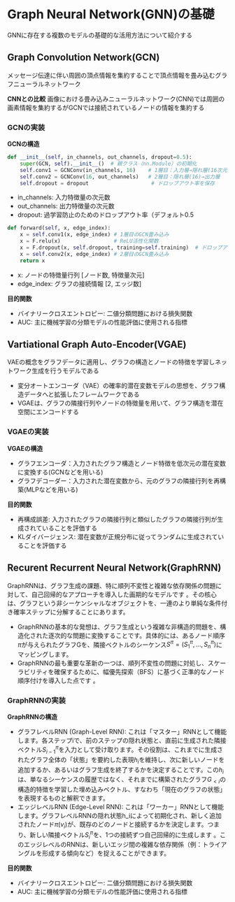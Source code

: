 # Graph Neural Network(GNN)の基礎

GNNに存在する複数のモデルの基礎的な活用方法について紹介する

## Graph Convolution Network(GCN)

メッセージ伝達に伴い周囲の頂点情報を集約することで頂点情報を畳み込むグラフニューラルネットワーク

**CNNとの比較**
画像における畳み込みニューラルネットワーク(CNN)では周囲の画素情報を集約するがGCNでは接続されているノードの情報を集約する

### GCNの実装

**GCNの構造**

``` python
def __init__(self, in_channels, out_channels, dropout=0.5):
    super(GCN, self).__init__()  # 親クラス（nn.Module）の初期化
    self.conv1 = GCNConv(in_channels, 16)    # 1層目：入力層→隠れ層(16次元)
    self.conv2 = GCNConv(16, out_channels)   # 2層目：隠れ層(16)→出力層
    self.dropout = dropout                    # ドロップアウト率を保存
```

- in_channels: 入力特徴量の次元数
- out_channels: 出力特徴量の次元数
- dropout: 過学習防止のためのドロップアウト率（デフォルト0.5

``` python
def forward(self, x, edge_index):
    x = self.conv1(x, edge_index) # 1層目のGCN畳み込み
    x = F.relu(x)                 # ReLU活性化関数
    x = F.dropout(x, self.dropout, training=self.training)  # ドロップアウト
    x = self.conv2(x, edge_index) # 2層目のGCN畳み込み
    return x
```

- x: ノードの特徴量行列 [ノード数, 特徴量次元]
- edge_index: グラフの接続情報 [2, エッジ数]

**目的関数**
- バイナリークロスエントロピー: 二値分類問題における損失関数
- AUC: 主に機械学習の分類モデルの性能評価に使用される指標

## Vartiational Graph Auto-Encoder(VGAE)

VAEの概念をグラフデータに適用し、グラフの構造とノードの特徴を学習しネットワーク生成を行うモデルである
- 変分オートエンコーダ（VAE）の確率的潜在変数モデルの思想を、グラフ構造データへと拡張したフレームワークである
- VGAEは、グラフの隣接行列やノードの特徴量を用いて、グラフ構造を潜在空間にエンコードする

### VGAEの実装

**VGAEの構造**
- グラフエンコーダ：入力されたグラフ構造とノード特徴を低次元の潜在変数に変換する(GCNなどを用いる)
- グラフデコーダー：入力された潜在変数から、元のグラフの隣接行列を再構築(MLPなどを用いる)

**目的関数**
- 再構成誤差: 入力されたグラフの隣接行列と類似したグラフの隣接行列が生成されていることを評価する
- KLダイバージェンス: 潜在変数が正規分布に従ってランダムに生成されていることを評価する

## Recurent Recurrent Neural Network(GraphRNN)
GraphRNNは、グラフ生成の課題、特に順列不変性と複雑な依存関係の問題に対して、自己回帰的なアプローチを導入した画期的なモデルです 。その核心は、グラフという非シーケンシャルなオブジェクトを、一連のより単純な条件付き確率ステップに分解することにあります。

- GraphRNNの基本的な発想は、グラフ生成という複雑な非構造的問題を、構造化された逐次的な問題に変換することです。具体的には、あるノード順序$\pi$が与えられたグラフGを、隣接ベクトルのシーケンス$S^{\pi} = (S^{\pi}_1,..., S^{\pi}_n)$にマッピングします。
- GraphRNNの最も重要な革新の一つは、順列不変性の問題に対処し、スケーラビリティを確保するために、幅優先探索（BFS）に基づく正準的なノード順序付けを導入した点です 。

### GraphRNNの実装

**GraphRNNの構造**
- グラフレベルRNN (Graph-Level RNN): これは「マスター」RNNとして機能します。各ステップiで、前のステップの隠れ状態と、直前に生成された隣接ベクトル$S^{\pi}_{i-1}$を入力として受け取ります。その役割は、これまでに生成されたグラフ全体の「状態」を要約した表現$h_i$を維持し、次に新しいノードを追加するか、あるいはグラフ生成を終了するかを決定することです。この$h_i$は、単なるシーケンスの履歴ではなく、それまでに構築されたグラフ$G_{<i}$の構造的特徴を学習した埋め込みベクトル、すなわち「現在のグラフの状態」を表現するものと解釈できます。
- エッジレベルRNN (Edge-Level RNN): これは「ワーカー」RNNとして機能します。グラフレベルRNNの隠れ状態h_iによって初期化され、新しく追加されたノード$\pi(v_i)$が、既存のどのノードと接続するかを決定します。つまり、新しい隣接ベクトル$S^{\pi}_i$を、1つの接続ずつ自己回帰的に生成します 。このエッジレベルのRNNは、新しいエッジ間の複雑な依存関係（例：トライアングルを形成する傾向など）を捉えることができます。

**目的関数**
- バイナリークロスエントロピー: 二値分類問題における損失関数
- AUC: 主に機械学習の分類モデルの性能評価に使用される指標
